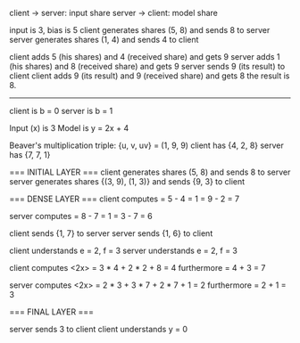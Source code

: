 client -> server: input share
server -> client: model share

input is 3, bias is 5
client generates shares (5, 8) and sends 8 to server
server generates shares (1, 4) and sends 4 to client

client adds 5 (his shares) and 4 (received share) and gets 9
server adds 1 (his shares) and 8 (received share) and gets 9
server sends 9 (its result) to client
client adds 9 (its result) and 9 (received share) and gets 8
the result is 8.

-------------------------------------------------------------------------------

client is b = 0
server is b = 1

Input (x) is 3
Model is y = 2x + 4

Beaver's multiplication triple:
{u, v, uv} = (1, 9, 9)
client has {4, 2, 8}
server has {7, 7, 1}

=== INITIAL LAYER ===
client generates shares (5, 8) and sends 8 to server
server generates shares {(3, 9), (1, 3)} and sends {9, 3} to client

=== DENSE LAYER ===
client computes
<e> = 5 - 4
    = 1
<f> = 9 - 2
    = 7

server computes
<e> = 8 - 7
    = 1
<f> = 3 - 7
    = 6

client sends {1, 7} to server
server sends {1, 6} to client

client understands e = 2, f = 3
server understands e = 2, f = 3

client computes
<2x> = 3 * 4 + 2 * 2 + 8
     = 4
furthermore
<y> = 4 + 3
    = 7

server computes
<2x> = 2 * 3 + 3 * 7 + 2 * 7 + 1
     = 2
furthermore
<y> = 2 + 1
    = 3

=== FINAL LAYER ===

server sends 3 to client
client understands y = 0
